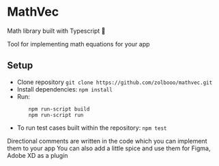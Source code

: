# MathVec
Math library built with Typescript 🧮

Tool for implementing math equations for your app

## Setup
- Clone repository `git clone https://github.com/zolbooo/mathvec.git`
- Install dependencies: `npm install`
- Run: 
```
       npm run-script build
       npm run-script run
```
- To run test cases built within the repository: `npm test`

Directional comments are written in the code which you can implement them to your app
You can also add a little spice and use them for Figma, Adobe XD as a plugin 

